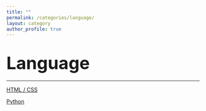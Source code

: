 ```yaml
---
title: ""
permalink: /categories/language/
layout: category
author_profile: true
---
```


# <span style="font-size: 45px">Language</span>

---

<a href="https://nam-ki-bok.github.io/categories/HTML/">HTML / CSS</a>

<a href="https://nam-ki-bok.github.io/categories/Python/">Python</a>


